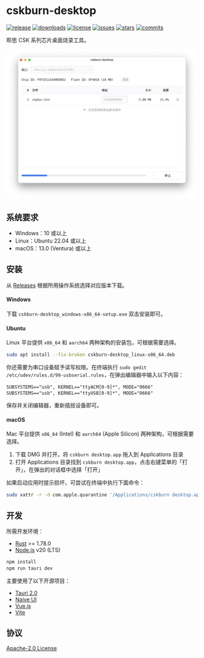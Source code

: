 cskburn-desktop
===============

[![release][release-img]][release-url] [![downloads][downloads-img]][downloads-url] [![license][license-img]][license-url] [![issues][issues-img]][issues-url] [![stars][stars-img]][stars-url] [![commits][commits-img]][commits-url]

聆思 CSK 系列芯片桌面烧录工具。

![](screenshot.png)

## 系统要求

* Windows：10 或以上
* Linux：Ubuntu 22.04 或以上
* macOS：13.0 (Ventura) 或以上

## 安装

从 [Releases](https://github.com/LISTENAI/cskburn-desktop/releases) 根据所用操作系统选择对应版本下载。

#### Windows

下载 `cskburn-desktop_windows-x86_64-setup.exe` 双击安装即可。

#### Ubuntu

Linux 平台提供 `x86_64` 和 `aarch64` 两种架构的安装包，可根据需要选择。

```bash
sudo apt install --fix-broken cskburn-desktop_linux-x86_64.deb
```

你还需要为串口设备赋予读写权限。在终端执行 `sudo gedit /etc/udev/rules.d/99-usbserial.rules`，在弹出编辑器中输入以下内容：

```
SUBSYSTEMS=="usb", KERNEL=="ttyACM[0-9]*", MODE="0666"
SUBSYSTEMS=="usb", KERNEL=="ttyUSB[0-9]*", MODE="0666"
```

保存并关闭编辑器，重新插拔设备即可。

#### macOS

Mac 平台提供 `x86_64` (Intel) 和 `aarch64` (Apple Silicon) 两种架构，可根据需要选择。

1. 下载 DMG 并打开，将 `cskburn desktop.app` 拖入到 Applications 目录
2. 打开 Applications 目录找到 `cskburn desktop.app`，点击右键菜单的「打开」，在弹出的对话框中选择「打开」

如果启动应用时提示损坏，可尝试在终端中执行下面命令：

```bash
sudo xattr -r -d com.apple.quarantine '/Applications/cskburn desktop.app'
```

## 开发

所需开发环境：

* [Rust](https://www.rust-lang.org/) >= 1.78.0
* [Node.js](https://nodejs.org/) v20 (LTS)

```bash
npm install
npm run tauri dev
```

主要使用了以下开源项目：

* [Tauri 2.0](https://v2.tauri.app/)
* [Naive UI](https://www.naiveui.com/)
* [Vue.js](https://vuejs.org/)
* [Vite](https://vitejs.dev/)

## 协议

[Apache-2.0 License](LICENSE)

[release-img]: https://img.shields.io/github/v/release/LISTENAI/cskburn-desktop?style=flat-square
[release-url]: https://github.com/LISTENAI/cskburn-desktop/releases/latest
[downloads-img]: https://img.shields.io/github/downloads/LISTENAI/cskburn-desktop/total?style=flat-square
[downloads-url]: https://github.com/LISTENAI/cskburn-desktop/releases
[license-img]: https://img.shields.io/github/license/LISTENAI/cskburn-desktop?style=flat-square
[license-url]: LICENSE
[issues-img]: https://img.shields.io/github/issues/LISTENAI/cskburn-desktop?style=flat-square
[issues-url]: https://github.com/LISTENAI/cskburn-desktop/issues
[stars-img]: https://img.shields.io/github/stars/LISTENAI/cskburn-desktop?style=flat-square
[stars-url]: https://github.com/LISTENAI/cskburn-desktop/stargazers
[commits-img]: https://img.shields.io/github/last-commit/LISTENAI/cskburn-desktop?style=flat-square
[commits-url]: https://github.com/LISTENAI/cskburn-desktop/commits/master
